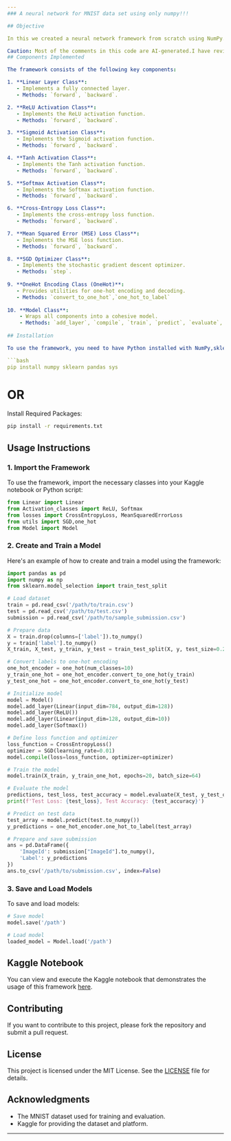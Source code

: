 ```yaml
---
### A neural network for MNIST data set using only numpy!!!

## Objective

In this we created a neural network framework from scratch using NumPy. The goal was to implement a framework that includes core components of a neural network such as layers, activation functions, loss functions, and an optimizer. Finally, we trained the neural network on the MNIST dataset and achieved at least 84% accuracy on the test dataset from Kaggle and the highest achieved being 93%.

Caution: Most of the comments in this code are AI-generated.I have reviewed the entire code,but if you find any typos or mistakes, please contact me.
## Components Implemented

The framework consists of the following key components:

1. **Linear Layer Class**:
   - Implements a fully connected layer.
   - Methods: `forward`, `backward`.

2. **ReLU Activation Class**:
   - Implements the ReLU activation function.
   - Methods: `forward`, `backward`.

3. **Sigmoid Activation Class**:
   - Implements the Sigmoid activation function.
   - Methods: `forward`, `backward`.

4. **Tanh Activation Class**:
   - Implements the Tanh activation function.
   - Methods: `forward`, `backward`.

5. **Softmax Activation Class**:
   - Implements the Softmax activation function.
   - Methods: `forward`, `backward`.

6. **Cross-Entropy Loss Class**:
   - Implements the cross-entropy loss function.
   - Methods: `forward`, `backward`.

7. **Mean Squared Error (MSE) Loss Class**:
   - Implements the MSE loss function.
   - Methods: `forward`, `backward`.

8. **SGD Optimizer Class**:
   - Implements the stochastic gradient descent optimizer.
   - Methods: `step`.
     
9. **OneHot Encoding Class (OneHot)**:
   - Provides utilities for one-hot encoding and decoding.
   - Methods: `convert_to_one_hot`,`one_hot_to_label`
     
10. **Model Class**:
    - Wraps all components into a cohesive model.
    - Methods: `add_layer`, `compile`, `train`, `predict`, `evaluate`, `save`, `load`.
   
## Installation

To use the framework, you need to have Python installed with NumPy,sklearn,pandas and sys. You can install NumPy using pip:

```bash
pip install numpy sklearn pandas sys
```
# OR
Install Required Packages:
```bash
pip install -r requirements.txt
```
## Usage Instructions

### 1. Import the Framework

To use the framework, import the necessary classes into your Kaggle notebook or Python script:

```python
from Linear import Linear
from Activation_classes import ReLU, Softmax
from losses import CrossEntropyLoss, MeanSquaredErrorLoss
from utils import SGD,one_hot
from Model import Model
```

### 2. Create and Train a Model

Here's an example of how to create and train a model using the framework:

```python
import pandas as pd
import numpy as np
from sklearn.model_selection import train_test_split

# Load dataset
train = pd.read_csv('/path/to/train.csv')
test = pd.read_csv('/path/to/test.csv')
submission = pd.read_csv('/path/to/sample_submission.csv')

# Prepare data
X = train.drop(columns=['label']).to_numpy()
y = train['label'].to_numpy()
X_train, X_test, y_train, y_test = train_test_split(X, y, test_size=0.2, random_state=0)

# Convert labels to one-hot encoding
one_hot_encoder = one_hot(num_classes=10)
y_train_one_hot = one_hot_encoder.convert_to_one_hot(y_train)
y_test_one_hot = one_hot_encoder.convert_to_one_hot(y_test)

# Initialize model
model = Model()
model.add_layer(Linear(input_dim=784, output_dim=128))
model.add_layer(ReLU())
model.add_layer(Linear(input_dim=128, output_dim=10))
model.add_layer(Softmax())

# Define loss function and optimizer
loss_function = CrossEntropyLoss()
optimizer = SGD(learning_rate=0.01)
model.compile(loss=loss_function, optimizer=optimizer)

# Train the model
model.train(X_train, y_train_one_hot, epochs=20, batch_size=64)

# Evaluate the model
predictions, test_loss, test_accuracy = model.evaluate(X_test, y_test_one_hot)
print(f'Test Loss: {test_loss}, Test Accuracy: {test_accuracy}')

# Predict on test data
test_array = model.predict(test.to_numpy())
y_predictions = one_hot_encoder.one_hot_to_label(test_array)

# Prepare and save submission
ans = pd.DataFrame({
    'ImageId': submission["ImageId"].to_numpy(),
    'Label': y_predictions
})
ans.to_csv('/path/to/submission.csv', index=False)
```

### 3. Save and Load Models

To save and load models:

```python
# Save model
model.save('/path')

# Load model
loaded_model = Model.load('/path')
```

## Kaggle Notebook

You can view and execute the Kaggle notebook that demonstrates the usage of this framework [here](https://www.kaggle.com/{your-kaggle-username}/{your-notebook-name}).

## Contributing

If you want to contribute to this project, please fork the repository and submit a pull request. 

## License

This project is licensed under the MIT License. See the [LICENSE](LICENSE) file for details.

## Acknowledgments

- The MNIST dataset used for training and evaluation.
- Kaggle for providing the dataset and platform.

---
```


